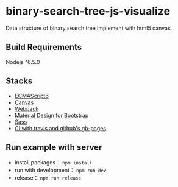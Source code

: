 binary-search-tree-js-visualize
===
Data structure of binary search tree implement with html5 canvas.

## Build Requirements

Nodejs ^6.5.0

## Stacks
* [ECMAScript6](http://es6-features.org/)
* [Canvas](https://developer.mozilla.org/en-US/docs/Web/API/Canvas_API)
* [Webpack](https://webpack.github.io/)
* [Material Design for Bootstrap](http://fezvrasta.github.io/bootstrap-material-design/)
* [Sass](http://sass-lang.com/)
* [CI with travis and github's gh-pages](https://gist.github.com/domenic/ec8b0fc8ab45f39403dd)

## Run example with server
* install packages： `npm install`
* run with development： `npm run dev`
* release： `npm run release`
